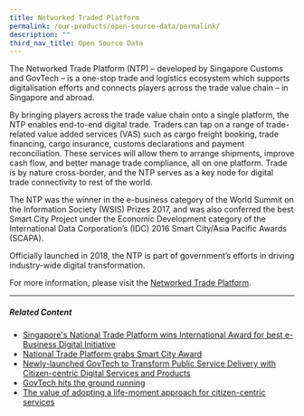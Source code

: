 ```yaml
---
title: Networked Traded Platform
permalink: /our-products/open-source-data/permalink/
description: ""
third_nav_title: Open Source Data
---
```

The Networked Trade Platform (NTP) – developed by Singapore Customs and GovTech – is a one-stop trade and logistics ecosystem which supports digitalisation efforts and connects players across the trade value chain – in Singapore and abroad.

By bringing players across the trade value chain onto a single platform, the NTP enables end-to-end digital trade. Traders can tap on a range of trade-related value added services (VAS) such as cargo freight booking, trade financing, cargo insurance, customs declarations and payment reconciliation. These services will allow them to arrange shipments, improve cash flow, and better manage trade compliance, all on one platform. Trade is by nature cross-border, and the NTP serves as a key node for digital trade connectivity to rest of the world.

The NTP was the winner in the e-business category of the World Summit on the Information Society (WSIS) Prizes 2017, and was also conferred the best Smart City Project under the Economic Development category of the International Data Corporation’s (IDC) 2016 Smart City/Asia Pacific Awards (SCAPA).

Officially launched in 2018, the NTP is part of government’s efforts in driving industry-wide digital transformation.

For more information, please visit the [Networked Trade Platform](https://www.ntp.gov.sg/).

* * *

##### **Related Content**

*   [Singapore's National Trade Platform wins International Award for best e-Business Digital Initiative](https://www.tech.gov.sg/media/media-releases/singapore-national-trade-platform-wins-international-award-for-best-e-business-digital-initiative?utm_medium=recommender_0&utm_source=aHR0cHM6Ly93d3cudGVjaC5nb3Yuc2cvcHJvZHVjdHMtYW5kLXNlcnZpY2VzL05ldHdvcmtlZC10cmFkZS1wbGF0Zm9ybS8=&utm_content=aHR0cHM6Ly93d3cudGVjaC5nb3Yuc2cvbWVkaWEvbWVkaWEtcmVsZWFzZXMvc2luZ2Fwb3JlLW5hdGlvbmFsLXRyYWRlLXBsYXRmb3JtLXdpbnMtaW50ZXJuYXRpb25hbC1hd2FyZC1mb3ItYmVzdC1lLWJ1c2luZXNzLWRpZ2l0YWwtaW5pdGlhdGl2ZQ==)
*   [National Trade Platform grabs Smart City Award](https://www.tech.gov.sg/media/technews/national-trade-platform-grabs-smart-city-award?utm_medium=recommender_1&utm_source=aHR0cHM6Ly93d3cudGVjaC5nb3Yuc2cvcHJvZHVjdHMtYW5kLXNlcnZpY2VzL05ldHdvcmtlZC10cmFkZS1wbGF0Zm9ybS8=&utm_content=aHR0cHM6Ly93d3cudGVjaC5nb3Yuc2cvbWVkaWEvdGVjaG5ld3MvbmF0aW9uYWwtdHJhZGUtcGxhdGZvcm0tZ3JhYnMtc21hcnQtY2l0eS1hd2FyZA==)
*   [Newly-launched GovTech to Transform Public Service Delivery with Citizen-centric Digital Services and Products](https://www.tech.gov.sg/media/media-releases/newly-launched-govtech-to-transform-public-service-delivery-with-citizen-centric-digital-services-and-products?utm_medium=recommender_2&utm_source=aHR0cHM6Ly93d3cudGVjaC5nb3Yuc2cvcHJvZHVjdHMtYW5kLXNlcnZpY2VzL05ldHdvcmtlZC10cmFkZS1wbGF0Zm9ybS8=&utm_content=aHR0cHM6Ly93d3cudGVjaC5nb3Yuc2cvbWVkaWEvbWVkaWEtcmVsZWFzZXMvbmV3bHktbGF1bmNoZWQtZ292dGVjaC10by10cmFuc2Zvcm0tcHVibGljLXNlcnZpY2UtZGVsaXZlcnktd2l0aC1jaXRpemVuLWNlbnRyaWMtZGlnaXRhbC1zZXJ2aWNlcy1hbmQtcHJvZHVjdHM=)
*   [GovTech hits the ground running](https://www.tech.gov.sg/media/technews/govtech-hits-the-ground-running?utm_medium=recommender_3&utm_source=aHR0cHM6Ly93d3cudGVjaC5nb3Yuc2cvcHJvZHVjdHMtYW5kLXNlcnZpY2VzL05ldHdvcmtlZC10cmFkZS1wbGF0Zm9ybS8=&utm_content=aHR0cHM6Ly93d3cudGVjaC5nb3Yuc2cvbWVkaWEvdGVjaG5ld3MvZ292dGVjaC1oaXRzLXRoZS1ncm91bmQtcnVubmluZw==)
*   [The value of adopting a life-moment approach for citizen-centric services](https://www.tech.gov.sg/media/technews/the-value-of-adopting-life-moment-approach-for-citizen-centric-services?utm_medium=recommender_4&utm_source=aHR0cHM6Ly93d3cudGVjaC5nb3Yuc2cvcHJvZHVjdHMtYW5kLXNlcnZpY2VzL05ldHdvcmtlZC10cmFkZS1wbGF0Zm9ybS8=&utm_content=aHR0cHM6Ly93d3cudGVjaC5nb3Yuc2cvbWVkaWEvdGVjaG5ld3MvdGhlLXZhbHVlLW9mLWFkb3B0aW5nLWxpZmUtbW9tZW50LWFwcHJvYWNoLWZvci1jaXRpemVuLWNlbnRyaWMtc2VydmljZXM=)

[](mailto:?Subject=Networked%20Trade%20Platform&Body=%20https://www.tech.gov.sg/products-and-services/Networked-trade-platform/)

[](http://www.facebook.com/sharer.php?u=https://www.tech.gov.sg/products-and-services/Networked-trade-platform/)

[](https://www.linkedin.com/sharing/share-offsite/?url=https://www.tech.gov.sg/products-and-services/Networked-trade-platform/&title=Networked%20Trade%20Platform)